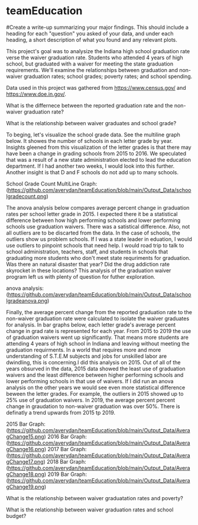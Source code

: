 # teamEducation
#Create a write-up summarizing your major findings. This should include a heading for each "question" you asked of your data, and under each heading, a short description of what you found and any relevant plots.

This project's goal was to analysize the Indiana high school graduation rate verse the waiver graduation rate. Students who attended 4 years of high school, but graduated with a waiver for meeting the state graduation requirements. We'll examine the relationships between graduation and non-waiver graduation rates; school grades; poverty rates; and school spending.

Data used in this project was gathered from https://www.census.gov/ and https://www.doe.in.gov/.

What is the differnece between the reported graduation rate and the non-waiver graduation rate?






What is the relationship between waiver graduates and school grade?

To beging, let's visualize the school grade data. See the multiline graph below. It showes the number of schools in each letter grade by year. Insights gleened from this visualization of the letter grades is that there may have been a change in grading schools from 2015 to 2016. We speculated that was a result of a new state administration elected to lead the education department. If I had another two weeks, I would look into this further. Another insight is that D and F schools do not add up to many schools.

School Grade Count MultiLine Graph: (https://github.com/averydan/teamEducation/blob/main/Output_Data/schoolgradecount.png)


The anova analysis below compares average percent change in graduation rates per school letter grade in 2015. I expected there it be a statistical difference between how high performing schools and lower performing schools use graduation waivers. There was a satistical difference. Also, not all outliers are to be discarted from the data. In the case of schools, the outliers show us problem schools. If I was a state leader in eduation, I would use outliers to pinpoint schools that need help. I would road trip to talk to school administration, teachers, staff, and students in schools that graduating more students who don't meet state requriments for graduation. Was there an natural disaster that year? Did the drug addiction rate skyrocket in these locations? This analysis of the graduation waiver program left us with plenty of question for futher exploration.

anova analysis: (https://github.com/averydan/teamEducation/blob/main/Output_Data/schoolgradeanova.png)

Finally, the average percent change from the reported graduation rate to the non-waiver graduation rate were calculated to isolate the waiver graduates for analysis. In bar graphs below, each letter grade's average percent change in grad rate is represented for each year. From 2015 to 2019 the use of graduation waivers went up significantly. That means more students are attending 4 years of high school in Indiana and leaving without meeting the graduation requirments. In a world that requires more and more understanding of S.T.E.M subjects and jobs for unskilled labor are dwindling, this is concerning.I did this analysis on 2015. Out of all of the years obsurved in the data, 2015 data showed the least use of graduation waivers and the least difference between higher performing schools and lower performing schools in that use of waivers. If I did run an anova analysis on the other years we would see even more statistical difference beween the letter grades. For example, the outliers in 2015 showed up to 25% use of graduation waivers. In 2019, the average percent percent change in graudation to non-waiver graduation was over 50%. There is definatly a trend upwards from 2015 tp 2019.

2015 Bar Graph: (https://github.com/averydan/teamEducation/blob/main/Output_Data/AveragChange15.png)
2016 Bar Graph: (https://github.com/averydan/teamEducation/blob/main/Output_Data/AveragChange16.png)
2017 Bar Graph: (https://github.com/averydan/teamEducation/blob/main/Output_Data/AveragChange17.png)
2018 Bar Graph: (https://github.com/averydan/teamEducation/blob/main/Output_Data/AveragChange18.png)
2019 Bar Graph: (https://github.com/averydan/teamEducation/blob/main/Output_Data/AveragChange19.png)



What is the relationship between waiver graduatation rates and poverty?




What is the relationship between waiver graduation rates and school budget?




